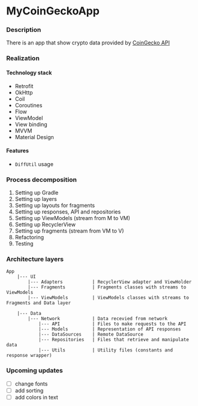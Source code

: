 # MyCoinGeckoApp

### Description

There is an app that show crypto data provided by [CoinGecko API](https://www.coingecko.com/)

### Realization
#### Technology stack

- Retrofit
- OkHttp
- Coil
- Coroutines
- Flow
- ViewModel
- View binding
- MVVM
- Material Design

#### Features

- `DiffUtil` usage

### Process decomposition

1. Setting up Gradle
2. Setting up layers
3. Setting up layouts for fragments
4. Setting up responses, API and repositories
5. Setting up ViewModels (stream from M to VM)
6. Setting up RecyclerView
7. Setting up fragments (stream from VM to V)
8. Refactoring
9. Testing

### Architecture layers

```
App
    |--- UI
        |--- Adapters           | RecyclerView adapter and ViewHolder
        |--- Fragments          | Fragments classes with streams to ViewModels
        |--- ViewModels         | ViewModels classes with streams to Fragments and Data layer
        
    |--- Data
        |--- Network            | Data recevied from network
            |--- API            | Files to make requests to the API
            |--- Models         | Representation of API responses
            |--- DataSources    | Remote DataSource 
            |--- Repositories   | Files that retrieve and manipulate data 
            |--- Utils          | Utility files (constants and response wrapper)
```

### Upcoming updates

- [ ] change fonts
- [ ] add sorting
- [ ] add colors in text
